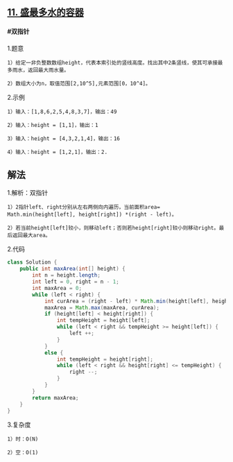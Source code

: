 ## [11. 盛最多水的容器](https://leetcode.cn/problems/container-with-most-water/)
#### #双指针
1.题意

    1）给定一非负整数数组height，代表本索引处的竖线高度。找出其中2条竖线，使其可承接最多雨水，返回最大雨水量。

    2）数组大小为n，取值范围[2,10^5],元素范围[0，10^4]。

2.示例

    1）输入：[1,8,6,2,5,4,8,3,7]，输出：49 

    2）输入：height = [1,1]，输出：1

    3）输入：height = [4,3,2,1,4]，输出：16

    4）输入：height = [1,2,1]，输出：2.

## 解法
1.解析：双指针

    1）2指针left、right分别从左右两侧向内遍历，当前面积area= Math.min(height[left], height[right]) *(right - left)。    

    2）若当前height[left]较小，则移动left；否则若height[right]较小则移动right。最后返回最大area。

2.代码
```java
class Solution {
    public int maxArea(int[] height) {
        int n = height.length;
        int left = 0, right = n - 1;
        int maxArea = 0;
        while (left < right) {
            int curArea = (right - left) * Math.min(height[left], height[right]);
            maxArea = Math.max(maxArea, curArea);
            if (height[left] < height[right]) {
                int tempHeight = height[left];
                while (left < right && tempHeight >= height[left]) {
                    left ++;
                }
            }
            else {
                int tempHeight = height[right];
                while (left < right && height[right] <= tempHeight) {
                    right --;
                }
            }
        }
        return maxArea;   
    }
}
```

3.复杂度

    1）时：O(N)

    2）空：O(1)
